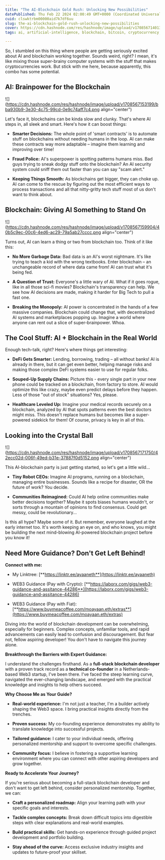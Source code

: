 ```yaml
---
title: "The AI-Blockchain Gold Rush: Unlocking New Possibilities"
datePublished: Thu Feb 22 2024 02:00:49 GMT+0000 (Coordinated Universal Time)
cuid: clswktrbm00000aid7k7df6uu
slug: the-ai-blockchain-gold-rush-unlocking-new-possibilities
cover: https://cdn.hashnode.com/res/hashnode/image/upload/v1708567140131/b4b4988e-be9d-4729-9955-2f27da628de7.png
tags: ai, artificial-intelligence, blockchain, bitcoin, cryptocurrency, ethereum, web3, blockchain-technology, defi, solana, blockchain-ai

---
```


So, I stumbled on this thing where people are getting seriously excited about AI and blockchain working together. Sounds weird, right? I mean, it's like mixing those super-brainy computer systems with the stuff that makes cryptocurrencies work. But stick with me here, because apparently, this combo has some potential.

## **AI: Brainpower for the Blockchain**

![](https://cdn.hashnode.com/res/hashnode/image/upload/v1708567153199/bba930b9-3e30-4c75-99cd-0e9c74aff7c4.png align="center")

Let's face it, blockchains can be kinda slow and clunky. That's where AI steps in, all sleek and smart. Here's how it can boost things:

* **Smarter Decisions:** The whole point of 'smart contracts' is to automate stuff on blockchains without needing humans in the loop. AI can make these contracts way more adaptable – imagine them learning and improving over time!
    
* **Fraud Police:** AI's superpower is spotting patterns humans miss. Bad guys trying to sneak dodgy stuff onto the blockchain? An AI security system could sniff them out faster than you can say "scam alert."
    
* **Keeping Things Smooth:** As blockchains get bigger, they can choke up. AI can come to the rescue by figuring out the most efficient ways to process transactions and all that nitty-gritty tech stuff most of us don't want to think about.
    

## **Blockchain: Giving AI Something to Stand On**

![](https://cdn.hashnode.com/res/hashnode/image/upload/v1708567159904/40b5c9ec-00c6-4ed6-ac29-79a5ab27cccc.png align="center")

Turns out, AI can learn a thing or two from blockchain too. Think of it like this:

* **No More Garbage Data:** Bad data is an AI's worst nightmare. It's like trying to teach a kid with the wrong textbooks. Enter blockchain – an unchangeable record of where data came from! AI can trust what it's being fed.
    
* **A Question of Trust:** Everyone's a little wary of AI. What if it goes rogue, like in all those sci-fi movies? Blockchain's transparency can help. We see how AI decisions are made, making it harder for Big Tech to pull a fast one.
    
* **Breaking the Monopoly:** AI power is concentrated in the hands of a few massive companies. Blockchain could change that, with decentralized AI systems and marketplaces popping up. Imagine a world where anyone can rent out a slice of super-brainpower. Whoa.
    

## **The Cool Stuff: AI + Blockchain in the Real World**

Enough tech-talk, right? Here's where things get interesting:

* **DeFi Gets Smarter:** Lending, borrowing, trading – all without banks! AI is already in there, but it can get even better, helping manage risks and making those complex DeFi systems easier to use for regular folks.
    
* **Souped-Up Supply Chains:** Picture this - every single part in your new phone could be tracked on a blockchain, from factory to store. AI would optimize this like crazy, maybe even predict delays before they happen. Less of those "out of stock" situations? Yes, please.
    
* **Healthcare Leveled Up:** Imagine your medical records securely on a blockchain, analyzed by AI that spots patterns even the best doctors might miss. This doesn't replace humans but becomes like a super-powered sidekick for them! Of course, privacy is key in all of this.
    

## **Looking into the Crystal Ball**

![](https://cdn.hashnode.com/res/hashnode/image/upload/v1708567171750/42ecc02d-006f-49ed-b31e-37887f0d5152.png align="center")

This AI-blockchain party is just getting started, so let's get a little wild...

* **Tiny Robot CEOs:** Imagine AI programs, running on a blockchain, managing entire businesses. Sounds like a recipe for disaster, OR the future of work? You decide.
    
* **Communities Reimagined:** Could AI help online communities make better decisions together? Maybe it spots biases humans wouldn't, or sorts through a mountain of opinions to find consensus. Could get messy, could be revolutionary...
    

Is this all hype? Maybe some of it. But remember, everyone laughed at the early internet too. It's worth keeping an eye on, and who knows, you might be building the next mind-blowing AI-powered blockchain project before you know it!

## **Need More Guidance? Don't Get Left Behind!**

**Connect with me:**

* My Linktree: [**https://linktr.ee/ayaaneth**](https://linktr.ee/ayaaneth)
    
* WEB3 Guidance (Pay with Crypto): [**https://laborx.com/gigs/web3-guidance-and-assitance-44286**](https://laborx.com/gigs/web3-guidance-and-assitance-44286)
    
* WEB3 Guidance (Pay with Fiat): [**https://www.buymeacoffee.com/moayaan.eth/extras**](https://www.buymeacoffee.com/moayaan.eth/extras)
    

Diving into the world of blockchain development can be overwhelming, especially for beginners. Complex concepts, unfamiliar tools, and rapid advancements can easily lead to confusion and discouragement. But fear not, fellow aspiring developer! You don't have to navigate this journey alone.

**Breakthrough the Barriers with Expert Guidance:**

I understand the challenges firsthand. As a **full-stack blockchain developer** with a proven track record as a **technical co-founder** in a Netherlands-based Web3 startup, I've been there. I've faced the steep learning curve, navigated the ever-changing landscape, and emerged with the practical knowledge and insights to help others succeed.

**Why Choose Me as Your Guide?**

* **Real-world experience:** I'm not just a teacher, I'm a builder actively shaping the Web3 space. I bring practical insights directly from the trenches.
    
* **Proven success:** My co-founding experience demonstrates my ability to translate knowledge into successful projects.
    
* **Tailored guidance:** I cater to your individual needs, offering personalized mentorship and support to overcome specific challenges.
    
* **Community focus:** I believe in fostering a supportive learning environment where you can connect with other aspiring developers and grow together.
    

**Ready to Accelerate Your Journey?**

If you're serious about becoming a full-stack blockchain developer and don't want to get left behind, consider personalized mentorship. Together, we can:

* **Craft a personalized roadmap:** Align your learning path with your specific goals and interests.
    
* **Tackle complex concepts:** Break down difficult topics into digestible steps with clear explanations and real-world examples.
    
* **Build practical skills:** Get hands-on experience through guided project development and portfolio building.
    
* **Stay ahead of the curve:** Access exclusive industry insights and updates to future-proof your skillset.